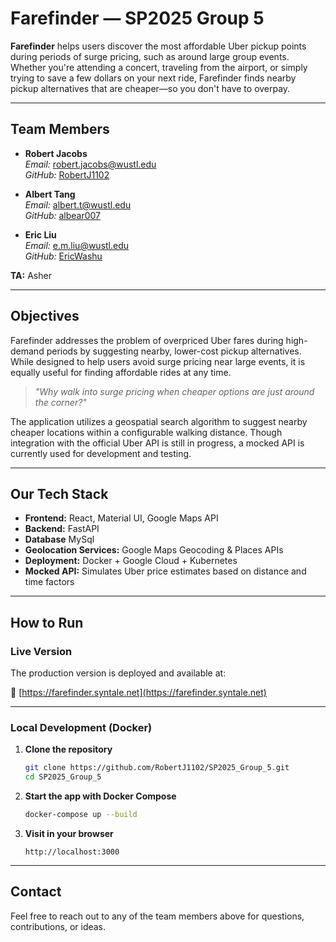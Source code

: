 # Farefinder — SP2025 Group 5

**Farefinder** helps users discover the most affordable Uber pickup points during periods of surge pricing, such as around large group events. Whether you're attending a concert, traveling from the airport, or simply trying to save a few dollars on your next ride, Farefinder finds nearby pickup alternatives that are cheaper—so you don't have to overpay.

---

## Team Members

- **Robert Jacobs**  
  _Email:_ robert.jacobs@wustl.edu  
  _GitHub:_ [RobertJ1102](https://github.com/RobertJ1102)

- **Albert Tang**  
  _Email:_ albert.t@wustl.edu  
  _GitHub:_ [albear007](https://github.com/albear007)

- **Eric Liu**  
  _Email:_ e.m.liu@wustl.edu  
  _GitHub:_ [EricWashu](https://github.com/EricWashu)

**TA:** Asher

---

## Objectives

Farefinder addresses the problem of overpriced Uber fares during high-demand periods by suggesting nearby, lower-cost pickup alternatives. While designed to help users avoid surge pricing near large events, it is equally useful for finding affordable rides at any time.

> _"Why walk into surge pricing when cheaper options are just around the corner?"_

The application utilizes a geospatial search algorithm to suggest nearby cheaper locations within a configurable walking distance. Though integration with the official Uber API is still in progress, a mocked API is currently used for development and testing.

---

## Our Tech Stack

- **Frontend:** React, Material UI, Google Maps API
- **Backend:** FastAPI
- **Database** MySql
- **Geolocation Services:** Google Maps Geocoding & Places APIs
- **Deployment:** Docker + Google Cloud + Kubernetes
- **Mocked API:** Simulates Uber price estimates based on distance and time factors

---

## How to Run

### Live Version

The production version is deployed and available at:

🔗 [https://farefinder.syntale.net](https://farefinder.syntale.net)

---

### Local Development (Docker)

1. **Clone the repository**

   ```bash
   git clone https://github.com/RobertJ1102/SP2025_Group_5.git
   cd SP2025_Group_5
   ```

2. **Start the app with Docker Compose**

   ```bash
   docker-compose up --build
   ```

3. **Visit in your browser**
   ```
   http://localhost:3000
   ```

---

## Contact

Feel free to reach out to any of the team members above for questions, contributions, or ideas.
